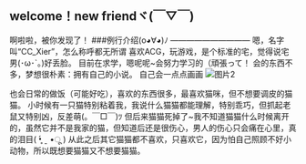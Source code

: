 ## welcome！new friendヾ(￣▽￣)
啊啦啦，被你发现了！
###例行介绍(o◕∀◕)ﾉ
——————————
嗯，名字叫“CC_Xier”，怎么称呼都无所谓
喜欢ACG，玩游戏，是个标准的宅，觉得说宅男(･ω･`｡)好丢脸。
目前在求学，嗯呢呢~会努力学习的（頑張って！
会的东西不多，梦想很朴素：拥有自己的小说。
自己会一点点画画
![图片2](https://user-images.githubusercontent.com/88967533/130389638-15b2fa83-8b04-4ae9-9875-eb69ae91846e.png)

也会日常的做饭（可能好吃），喜欢的东西很多，最喜欢猫咪，但不想要调皮的猫猫。
小时候有一只猫特别粘着我，我说什么猫猫都能理解，特别乖巧，但抓起老鼠又特别凶，反差萌(。￣□￣)ﾂ
但后来猫猫死掉了~我不知道猫猫什么时候离开的，虽然它并不是我家的猫，但知道后还是很伤心，男人的伤心只会痛在心里，真的泪目( •̥́ ˍ •ू ) 
从此之后其它猫猫都不喜欢，只喜欢它，因为怕自己照顾不好小动物，所以既想要猫猫又不想要猫猫。

